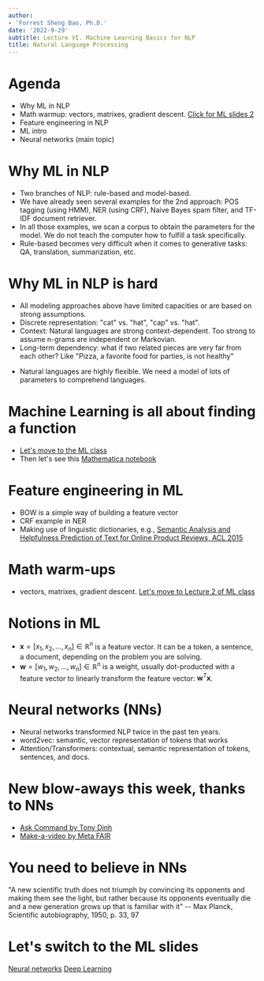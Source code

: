 ```yaml
---
author:
- 'Forrest Sheng Bao, Ph.D.'
date: '2022-9-29'
subtitle: Lecture VI. Machine Learning Basics for NLP
title: Natural Language Processing
---
```


# Agenda

- Why ML in NLP 
- Math warmup: vectors, matrixes, gradient descent. [Click for ML slides 2](https://github.com/forrestbao/MLClass/blob/master/2_Linear_Classifiers/2_linear_classifiers.md)
- Feature engineering in NLP 
- ML intro 
- Neural networks (main topic)

# Why ML in NLP 
- Two branches of NLP: rule-based and model-based. 
- We have already seen several examples for the 2nd approach: POS tagging (using HMM), NER (using CRF), Naive Bayes spam filter, and TF-IDF document retriever. 
- In all those examples, we scan a corpus to obtain the parameters for the model. We do not teach the computer how to fulfill a task specifically. 
- Rule-based becomes very difficult when it comes to generative tasks: QA, translation, summarization, etc. 

# Why ML in NLP is hard
- All modeling approaches above have limited capacities or are based on strong assumptions. 
- Discrete representation: "cat" vs. "hat",  "cap" vs. "hat". 
- Context: Natural languages are strong context-dependent. Too strong to assume n-grams are independent or Markovian. 
- Long-term dependency: what if two related pieces are very far from each other? Like "Pizza, a favorite food for parties, is not healthy"
<!-- - We also made strong assumptions: words/tokens are independent. In reality they are not: natural languages are context-dependent, e.g., "cold pizza" vs. "cold beer".  -->
- Natural languages are highly flexible. We need a model of lots of parameters to comprehend languages. 



# Machine Learning is all about finding a function
- [Let's move to the ML class](https://github.com/forrestbao/MLClass/blob/master/1_Introduction/1_intro.md)
- Then let's see this [Mathematica notebook](./ML.pdf)

# Feature engineering in ML
- BOW is a simple way of building a feature vector
- CRF example in NER
- Making use of linguistic dictionaries, e.g.,  [Semantic Analysis and Helpfulness Prediction of Text for Online Product Reviews, ACL 2015](https://aclanthology.org/P15-2007/)


# Math warm-ups 
- vectors, matrixes, gradient descent. [Let's move to Lecture 2 of ML class](https://github.com/forrestbao/MLClass/blob/master/2_Linear_Classifiers/2_linear_classifiers.md)

# Notions in ML
- $\mathbf{x} = [x_1, x_2, \dots, x_n] \in \mathbb{R}^n$ is a feature vector. It can be a token, a sentence, a document, depending on the problem you are solving. 
- $\mathbf{w} = [w_1, w_2, \dots, w_n] \in \mathbb{R}^n$ is a weight, usually dot-producted with a feature vector to linearly transform the feature vector: $\mathbf{w}^T\mathbf{x}$.

# Neural networks (NNs)
- Neural networks transformed NLP twice in the past ten years. 
- word2vec: semantic, vector representation of tokens that works
- Attention/Transformers: contextual, semantic representation of tokens, sentences, and docs. 


# New blow-aways this week, thanks to NNs 
- [Ask Command by Tony Dinh](https://askcommand.com/)
- [Make-a-video by Meta FAIR](https://makeavideo.studio/)


# You need to believe in NNs 
"A new scientific truth does not triumph by convincing its opponents and making them see the light, but rather because its opponents eventually die and a new generation grows up that is familiar with it" --  Max Planck, Scientific autobiography, 1950, p. 33, 97

# Let's switch to the ML slides 

[Neural networks](https://github.com/forrestbao/MLClass/tree/master/6_Neural_Networks)
[Deep Learning](https://github.com/forrestbao/MLClass/tree/master/8_Deep_Learning)